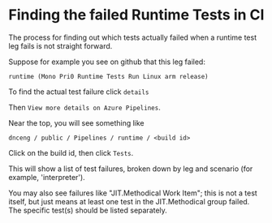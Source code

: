# Finding the failed Runtime Tests in CI

The process for finding out which tests actually failed when a runtime test leg
fails is not straight forward.

Suppose for example you see on github that this leg failed:

```
runtime (Mono Pri0 Runtime Tests Run Linux arm release)
```

To find the actual test failure click `details`

Then `View more details on Azure Pipelines`.

Near the top, you will see something like

`dnceng / public / Pipelines / runtime / <build id>`

Click on the build id, then click `Tests`.

This will show a list of test failures, broken down by leg and scenario (for example, 'interpreter').

You may also see failures like "JIT.Methodical Work Item"; this is not a test itself, 
but just means at least one test in the JIT.Methodical group failed. The specific test(s)
should be listed separately.

